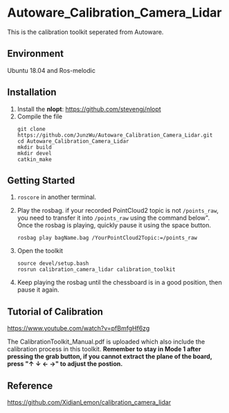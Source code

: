 # Autoware_Calibration_Camera_Lidar
This is the calibration toolkit seperated from Autoware. 
## Environment
Ubuntu 18.04 and Ros-melodic
## Installation
1. Install the **nlopt**: https://github.com/stevengj/nlopt
2. Compile the file<br />
   ```
   git clone https://github.com/JunzWu/Autoware_Calibration_Camera_Lidar.git
   cd Autoware_Calibration_Camera_Lidar
   mkdir build
   mkdir devel
   catkin_make
   ```
## Getting Started
1. `roscore` in another terminal. 
2. Play the rosbag. if your recorded PointCloud2 topic is not `/points_raw`, you need to transfer it into `/points_raw` using the command below". Once the rosbag is playing, quickly pause it using the space button.
   ```
   rosbag play bagName.bag /YourPointCloud2Topic:=/points_raw
   ```
 
3. Open the toolkit
   ```
   source devel/setup.bash
   rosrun calibration_camera_lidar calibration_toolkit
   ```
4. Keep playing the rosbag until the chessboard is in a good position, then pause it again.
## Tutorial of Calibration
https://www.youtube.com/watch?v=pfBmfgHf6zg

The CalibrationToolkit_Manual.pdf is uploaded which also include the calibration process in this toolkit.
**Remember to stay in Mode 1 after pressing the grab button, if you cannot extract the plane of the board, press "↑ ↓ ← →" to adjust the postion.**
## Reference
https://github.com/XidianLemon/calibration_camera_lidar
